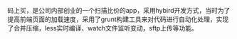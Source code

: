 码上买，是公司内部创业的一个扫描比价的app，采用hybird开发方式，当时为了提高前端页面的加载速度，采用了grunt构建工具来对代码进行自动化处理，实现了合并压缩，less实时编译、watch文件监听变动，sftp上传等功能。